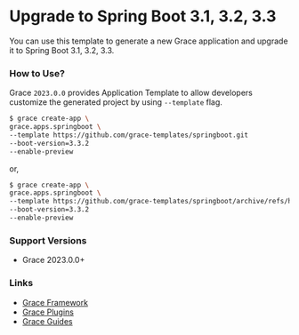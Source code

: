 # Upgrade to Spring Boot 3.1, 3.2, 3.3

You can use this template to generate a new Grace application and upgrade it to Spring Boot 3.1, 3.2, 3.3.

### How to Use?

Grace `2023.0.0` provides Application Template to allow developers customize the generated project by using `--template` flag.

```bash
$ grace create-app \
grace.apps.springboot \
--template https://github.com/grace-templates/springboot.git
--boot-version=3.3.2
--enable-preview
```

or,

```bash
$ grace create-app \
grace.apps.springboot \
--template https://github.com/grace-templates/springboot/archive/refs/heads/main.zip
--boot-version=3.3.2
--enable-preview
```


### Support Versions

* Grace 2023.0.0+


### Links

- [Grace Framework](https://github.com/graceframework/grace-framework)
- [Grace Plugins](https://github.com/grace-plugins)
- [Grace Guides](https://github.com/grace-guides)
